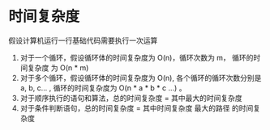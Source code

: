 # 时间复杂度

假设计算机运行一行基础代码需要执行一次运算

1. 对于一个循环，假设循环体的时间复杂度为 O(n)，循环次数为 m， 循环的时间复杂度 为 O(n * m)
2. 对于多个循环，假设循环体的时间复杂度为 O(n), 各个循环的循环次数分别是 a, b, c... , 循环的时间复杂度为 O(n * a * b * c ...) 。
3. 对于顺序执行的语句和算法，总的时间复杂度 = 其中最大的时间复杂度
4. 对于条件判断语句，总的时间复杂度 = 其中时间复杂度 最大的路径 的时间复杂度
